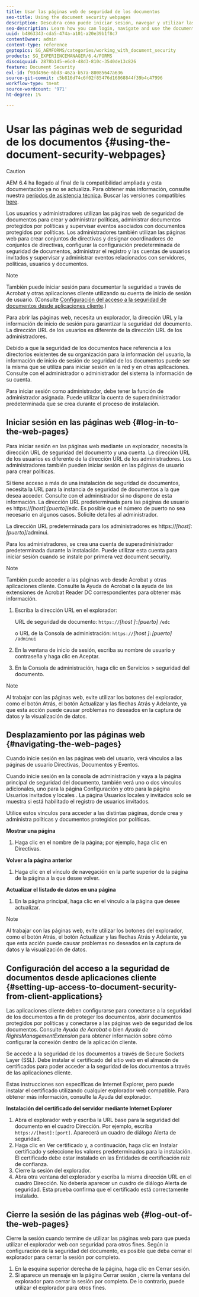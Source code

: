 ```yaml
---
title: Usar las páginas web de seguridad de los documentos
seo-title: Using the document security webpages
description: Descubra cómo puede iniciar sesión, navegar y utilizar las páginas web de seguridad del documento.
seo-description: Learn how you can login, navigate and use the document security web pages.
uuid: b4863343-cda5-474a-a101-a20e39b1f8c7
contentOwner: admin
content-type: reference
geptopics: SG_AEMFORMS/categories/working_with_document_security
products: SG_EXPERIENCEMANAGER/6.4/FORMS
discoiquuid: 2878b145-e6c0-48d3-810c-3540de13c826
feature: Document Security
exl-id: f93d496e-6bd3-462a-b57a-80085647a636
source-git-commit: c5b816d74c6f02f85476d16868844f39b4c47996
workflow-type: tm+mt
source-wordcount: '971'
ht-degree: 1%

---
```


# Usar las páginas web de seguridad de los documentos {#using-the-document-security-webpages}

>[!CAUTION]
>
>AEM 6.4 ha llegado al final de la compatibilidad ampliada y esta documentación ya no se actualiza. Para obtener más información, consulte nuestra [períodos de asistencia técnica](https://helpx.adobe.com/es/support/programs/eol-matrix.html). Buscar las versiones compatibles [here](https://experienceleague.adobe.com/docs/).

Los usuarios y administradores utilizan las páginas web de seguridad de documentos para crear y administrar políticas, administrar documentos protegidos por políticas y supervisar eventos asociados con documentos protegidos por políticas. Los administradores también utilizan las páginas web para crear conjuntos de directivas y designar coordinadores de conjuntos de directivas, configurar la configuración predeterminada de seguridad de documentos, administrar el registro y las cuentas de usuarios invitados y supervisar y administrar eventos relacionados con servidores, políticas, usuarios y documentos.

>[!NOTE]
>
>También puede iniciar sesión para documentar la seguridad a través de Acrobat y otras aplicaciones cliente utilizando su cuenta de inicio de sesión de usuario. (Consulte [Configuración del acceso a la seguridad de documentos desde aplicaciones cliente](using-document-security-web-pages.md#setting-up-access-to-document-security-from-client-applications).)

Para abrir las páginas web, necesita un explorador, la dirección URL y la información de inicio de sesión para garantizar la seguridad del documento. La dirección URL de los usuarios es diferente de la dirección URL de los administradores.

Debido a que la seguridad de los documentos hace referencia a los directorios existentes de su organización para la información del usuario, la información de inicio de sesión de seguridad de los documentos puede ser la misma que se utiliza para iniciar sesión en la red y en otras aplicaciones. Consulte con el administrador o administrador del sistema la información de su cuenta.

Para iniciar sesión como administrador, debe tener la función de administrador asignada. Puede utilizar la cuenta de superadministrador predeterminada que se crea durante el proceso de instalación.

## Iniciar sesión en las páginas web {#log-in-to-the-web-pages}

Para iniciar sesión en las páginas web mediante un explorador, necesita la dirección URL de seguridad del documento y una cuenta. La dirección URL de los usuarios es diferente de la dirección URL de los administradores. Los administradores también pueden iniciar sesión en las páginas de usuario para crear políticas.

Si tiene acceso a más de una instalación de seguridad de documentos, necesita la URL para la instancia de seguridad de documentos a la que desea acceder. Consulte con el administrador si no dispone de esta información. La dirección URL predeterminada para las páginas de usuario es https://*[host]*:*[puerto]*/edc. Es posible que el número de puerto no sea necesario en algunos casos. Solicite detalles al administrador.

La dirección URL predeterminada para los administradores es https://*[host]*:*[puerto]*/adminui.

Para los administradores, se crea una cuenta de superadministrador predeterminada durante la instalación. Puede utilizar esta cuenta para iniciar sesión cuando se instale por primera vez document security.

>[!NOTE]
>
>También puede acceder a las páginas web desde Acrobat y otras aplicaciones cliente. Consulte la Ayuda de Acrobat o la ayuda de las extensiones de Acrobat Reader DC correspondientes para obtener más información.

1. Escriba la dirección URL en el explorador:

   URL de seguridad de documento: `https://`*[host ]*`:`*[puerto]* `/edc`

   o URL de la Consola de administración: `https://`*[host ]*`:`*[puerto]* `/adminui`

1. En la ventana de inicio de sesión, escriba su nombre de usuario y contraseña y haga clic en Aceptar.
1. En la Consola de administración, haga clic en Servicios > seguridad del documento.

>[!NOTE]
>
>Al trabajar con las páginas web, evite utilizar los botones del explorador, como el botón Atrás, el botón Actualizar y las flechas Atrás y Adelante, ya que esta acción puede causar problemas no deseados en la captura de datos y la visualización de datos.

## Desplazamiento por las páginas web {#navigating-the-web-pages}

Cuando inicie sesión en las páginas web del usuario, verá vínculos a las páginas de usuario Directivas, Documentos y Eventos.

Cuando inicie sesión en la consola de administración y vaya a la página principal de seguridad del documento, también verá uno o dos vínculos adicionales, uno para la página Configuración y otro para la página Usuarios invitados y locales . La página Usuarios locales y invitados solo se muestra si está habilitado el registro de usuarios invitados.

Utilice estos vínculos para acceder a las distintas páginas, donde crea y administra políticas y documentos protegidos por políticas.

**Mostrar una página**

1. Haga clic en el nombre de la página; por ejemplo, haga clic en Directivas.

**Volver a la página anterior**

1. Haga clic en el vínculo de navegación en la parte superior de la página de la página a la que desee volver.

**Actualizar el listado de datos en una página**

1. En la página principal, haga clic en el vínculo a la página que desee actualizar.

>[!NOTE]
>
>Al trabajar con las páginas web, evite utilizar los botones del explorador, como el botón Atrás, el botón Actualizar y las flechas Atrás y Adelante, ya que esta acción puede causar problemas no deseados en la captura de datos y la visualización de datos.

## Configuración del acceso a la seguridad de documentos desde aplicaciones cliente {#setting-up-access-to-document-security-from-client-applications}

Las aplicaciones cliente deben configurarse para conectarse a la seguridad de los documentos a fin de proteger los documentos, abrir documentos protegidos por políticas y conectarse a las páginas web de seguridad de los documentos. Consulte *Ayuda de Acrobat* o bien *Ayuda de RightsManagementExtension* para obtener información sobre cómo configurar la conexión dentro de la aplicación cliente.

Se accede a la seguridad de los documentos a través de Secure Sockets Layer (SSL). Debe instalar el certificado del sitio web en el almacén de certificados para poder acceder a la seguridad de los documentos a través de las aplicaciones cliente.

<!-- Fix broken link See Configuring SSL for information on SSL.-->

Estas instrucciones son específicas de Internet Explorer, pero puede instalar el certificado utilizando cualquier explorador web compatible. Para obtener más información, consulte la Ayuda del explorador.

**Instalación del certificado del servidor mediante Internet Explorer**

1. Abra el explorador web y escriba la URL base para la seguridad del documento en el cuadro Dirección. Por ejemplo, escriba `https://[host]:[port]`. Aparecerá un cuadro de diálogo Alerta de seguridad.
1. Haga clic en Ver certificado y, a continuación, haga clic en Instalar certificado y seleccione los valores predeterminados para la instalación. El certificado debe estar instalado en las Entidades de certificación raíz de confianza.
1. Cierre la sesión del explorador.
1. Abra otra ventana del explorador y escriba la misma dirección URL en el cuadro Dirección. No debería aparecer un cuadro de diálogo Alerta de seguridad. Esta prueba confirma que el certificado está correctamente instalado.

## Cierre la sesión de las páginas web {#log-out-of-the-web-pages}

Cierre la sesión cuando termine de utilizar las páginas web para que pueda utilizar el explorador web con seguridad para otros fines. Según la configuración de la seguridad del documento, es posible que deba cerrar el explorador para cerrar la sesión por completo.

1. En la esquina superior derecha de la página, haga clic en Cerrar sesión.
1. Si aparece un mensaje en la página Cerrar sesión , cierre la ventana del explorador para cerrar la sesión por completo. De lo contrario, puede utilizar el explorador para otros fines.
